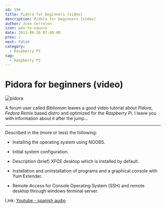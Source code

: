 ```yaml
---
id: 194
title: Pidora for beginners (video)
description: Pidora for beginners (video)
author: Jose Cerrejon
icon: pen-to-square
date: 2013-06-26 07:40:00
prev: /
next: false
category:
  - Raspberry PI
tag:
  - Raspberry PI
---
```


# Pidora for beginners (video)

![pidora](/images/pidora.jpg)

A forum user called *Biblioman* leaves a good video tutorial about *Pidora*, *Fedora Remix* based distro and optimized for the *Raspberry Pi*. I leave you with information about it after the jump...

- - -
Described in the (more or less) the following:

* Installing the operating system using NOOBS.

* Initial system configuration.

* Description (brief) XFCE desktop which is installed by default.

* Installation and uninstallation of programs and a graphical console with Yum Extender.

* Remote Access for Console Operating System (SSH) and remote desktop through windows terminal server.

Link: [Youtube - spanish audio](http://www.youtube.com/watch?v=EEH-isPNZr0)
